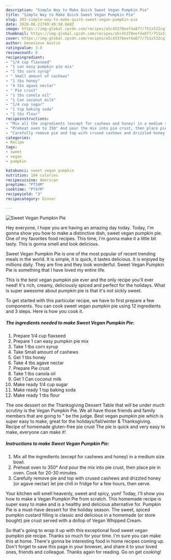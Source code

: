 ```yaml
---
description: "Simple Way to Make Quick Sweet Vegan Pumpkin Pie"
title: "Simple Way to Make Quick Sweet Vegan Pumpkin Pie"
slug: 303-simple-way-to-make-quick-sweet-vegan-pumpkin-pie
date: 2020-08-21T09:49:58.668Z
image: https://img-global.cpcdn.com/recipes/a5c45378eef4a877/751x532cq70/sweet-vegan-pumpkin-pie-recipe-main-photo.jpg
thumbnail: https://img-global.cpcdn.com/recipes/a5c45378eef4a877/751x532cq70/sweet-vegan-pumpkin-pie-recipe-main-photo.jpg
cover: https://img-global.cpcdn.com/recipes/a5c45378eef4a877/751x532cq70/sweet-vegan-pumpkin-pie-recipe-main-photo.jpg
author: Genevieve Austin
ratingvalue: 3.8
reviewcount: 8
recipeingredient:
- "1/4 cup flaxseed"
- "1 can easy pumpkin pie mix"
- "1 tbs corn syrup"
- " Small amount of cashews"
- "1 tbs honey"
- "4 tbs agave nectar"
- " Pie crust"
- "1 tbs canola oil"
- "1 Can coconut milk"
- "1/4 cup sugar"
- "1 tsp baking soda"
- "1 tbs flour"
recipeinstructions:
- "Mix all the ingredients (except for cashews and honey) in a medium size bowl."
- "Preheat oven to 350° And pour the mix into pie crust, then place pie in oven. Cook for 20-30 minutes."
- "Carefully remove pie and top with crused cashews and drizzled honey (or agave nectar) let pie chill in fridge for a few hours, then serve."
categories:
- Recipe
tags:
- sweet
- vegan
- pumpkin

katakunci: sweet vegan pumpkin 
nutrition: 104 calories
recipecuisine: American
preptime: "PT34M"
cooktime: "PT47M"
recipeyield: "3"
recipecategory: Dinner

---
```



![Sweet Vegan Pumpkin Pie](https://img-global.cpcdn.com/recipes/a5c45378eef4a877/751x532cq70/sweet-vegan-pumpkin-pie-recipe-main-photo.jpg)

Hey everyone, I hope you are having an amazing day today. Today, I'm gonna show you how to make a distinctive dish, sweet vegan pumpkin pie. One of my favorites food recipes. This time, I'm gonna make it a little bit tasty. This is gonna smell and look delicious.

Sweet Vegan Pumpkin Pie is one of the most popular of recent trending meals in the world. It is simple, it is quick, it tastes delicious. It is enjoyed by millions daily. They are fine and they look wonderful. Sweet Vegan Pumpkin Pie is something that I have loved my entire life.

This is the best vegan pumpkin pie ever and the only recipe you&#39;ll ever need! It&#39;s rich, creamy, deliciously spiced and perfect for the holidays. What is super awesome about pumpkin pie is that it&#39;s not sickly sweet.


To get started with this particular recipe, we have to first prepare a few components. You can cook sweet vegan pumpkin pie using 12 ingredients and 3 steps. Here is how you cook it.

<!--inarticleads1-->

##### The ingredients needed to make Sweet Vegan Pumpkin Pie:

1. Prepare 1/4 cup flaxseed
1. Prepare 1 can easy pumpkin pie mix
1. Take 1 tbs corn syrup
1. Take  Small amount of cashews
1. Get 1 tbs honey
1. Take 4 tbs agave nectar
1. Prepare  Pie crust
1. Take 1 tbs canola oil
1. Get 1 Can coconut milk
1. Make ready 1/4 cup sugar
1. Make ready 1 tsp baking soda
1. Make ready 1 tbs flour


The one dessert on the Thanksgiving Dessert Table that will be under much scrutiny is the Vegan Pumpkin Pie. We all have those friends and family members that are going to &#34; be the judge. Best vegan pumpkin pie which is super easy to make, great for the holidays/fall/winter &amp; Thanksgiving. Recipe of homemade gluten-free pie crust The pie is quick and very easy to make, everyone can make it! 

<!--inarticleads2-->

##### Instructions to make Sweet Vegan Pumpkin Pie:

1. Mix all the ingredients (except for cashews and honey) in a medium size bowl.
1. Preheat oven to 350° And pour the mix into pie crust, then place pie in oven. Cook for 20-30 minutes.
1. Carefully remove pie and top with crused cashews and drizzled honey (or agave nectar) let pie chill in fridge for a few hours, then serve.


Your kitchen will smell heavenly, sweet and spicy, yum! Today, I&#39;ll show you how to make a Vegan Pumpkin Pie from scratch. This homemade recipe is super easy to make and is a healthy and delicious alternative for. Pumpkin Pie is a must-have dessert for the holiday season. The sweet, spiced pumpkin custard filling is classic and delicious in a homemade (or store bought) pie crust served with a dollop of Vegan Whipped Cream. 

So that's going to wrap it up with this exceptional food sweet vegan pumpkin pie recipe. Thanks so much for your time. I'm sure you can make this at home. There's gonna be interesting food in home recipes coming up. Don't forget to save this page in your browser, and share it to your loved ones, friends and colleague. Thanks again for reading. Go on get cooking!
